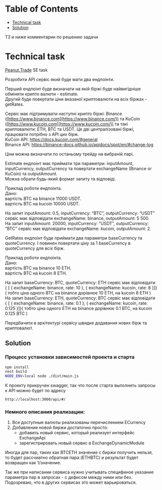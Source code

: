 # Table of Contents

- [Technical task](#Technical-task)
- [Solution](#Solution)

ТЗ и ниже комментарии по решению задачи

# Technical task

[Peanut.Trade](http://Peanut.Trade) SE task

Розробити API сервіс який буде мати два ендпоінти.

Перший ендпоінт буде визначати на якій біржі буде найвигідніше обміняти крипто валюти - estimate.<br>
Другий буде повертати ціни вказаної криптовалюти на всіх біржах - getRates.

Сервіс має підтримувати наступні крипто біржі: Binance ([https://www.binance.com](https://www.binance.com/)) та KuCoin ([https://www.kucoin.com](https://www.kucoin.com/)) та такі криптовалюти: ETH, BTC та USDT.
Це дві централізовані біржі, працювати потрібно з API цих бірж.<br>
KuCoin API: https://docs.kucoin.com/#general<br>
Binance API: https://binance-docs.github.io/apidocs/spot/en/#change-log

Ціни можна визначати по останьому трейду на вибраній парі.

Estimate ендпоінт має приймати три параметри: inputAmount, inputCurrency, outputCurrency та повертати exchangeName (Binance or KuCoin) та outputAmount.<br>
Можна обрати будь-який формат запиту та відповіді.

Приклад роботи ендпоінта.<br>
Дано:<br>
вартість BTC на binance 11000 USDT.<br>
вартість BTC на kucoin 10000 USDT.<br>

На запит inputAmount: 0.5, inputCurrency: “BTC”, outputCurrency: “USDT” сервіс має відповідати exchangeName: binance, outputAmount: 5 500.<br>
На запит inputAmount: 20000, inputCurrency: “USDT”, outputCurrency: “BTC” сервіс має відповідати exchangeName: kucoin, outputAmount: 2.

GetRates ендпоінт буде приймати два параметри baseCurrency та quoteCurrency. І повинен повертати ціну за 1 baseCurrency в quoteCurrency для всіх бірж.

Приклад роботи ендпоінта.<br>
Дано:<br>
вартість BTC на binance 10 ETH.<br>
вартість BTC на kucoin 8 ETH.<br>

На запит baseCurrency: BTC, quoteCurrency: ETH сервіс має відповідати { [ { exchangeName: binance, rate: 10 }, { exchangeName: kucoin, rate: 8 }]} ( тобто ціна одного BTC на binance дорівнює 10 ETH, на kucoin 8 ETH )<br>
На запит baseCurrency: ETH, quoteCurrency: BTC сервіс має відповідати { [ { exchangeName: binance, rate: 0.1 }, { exchangeName: kucoin, rate: 0.125 }]}( тобто ціна одного ETH на binance дорівнює 0.1 BTC, на kucoin 0.125 BTC )

Передбачити в архітектурі сервісу швидке додавання нових бірж та криптовалют.

## Solution

### Процесс установки зависимостей проекта и старта
```bash
npm install
nest build
NODE_ENV=local node ./dist/main.js
```

К проекту прикручен swagger, так что после старта выполнить запросы к API можно будет по адресу
```bash
http://localhost:3000/api/#/
```

### Немного описания реализации:
1. Все доступные валюты реализованы перечислением ECurrency
2. Добавление новой биржи достаточно просто:
    - добавить новый сервис, который реализует интерфейс ExchangeApi
    - зарегистрировать новый сервис в ExchangeDynamicModule

Иногда для пар, таких как BTCETH значение с биржи получить нельзя, то будет рассчиатно обратная пара (ETHBTC) и результат будет возвращен как 1/значение.

Так же при написании сервиса нужно учитывать специфиное указание параметра пар в запросах - с дефисом между ними или без. Подозреваю, что в других сервисах это может варьироваться.